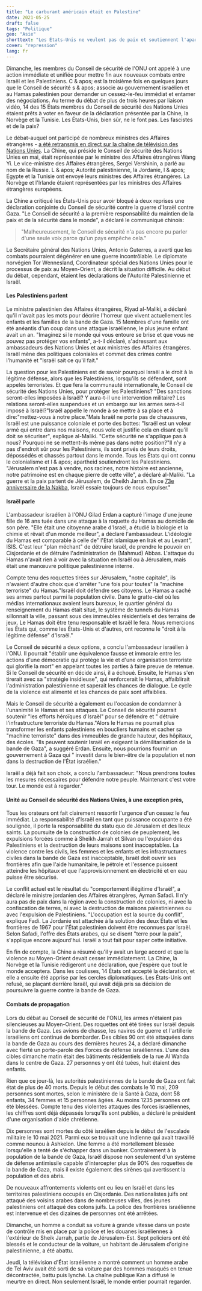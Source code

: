 ```yaml
---
title: "Le carburant américain était en Palestine"
date: 2021-05-25
draft: false
tags: "Politique"
geo: "Asie"
shorttext: "Les États-Unis ne veulent pas de paix et soutiennent l'apartheid au 21e siècle, qui avait autrefois eu des conséquences différentes en Afrique du Sud."
cover: "repression"
lang: fr
---
```


Dimanche, les membres du Conseil de sécurité de l'ONU ont appelé à une action immédiate et unifiée pour mettre fin aux nouveaux combats entre Israël et les Palestiniens. C & apos; est la troisième fois en quelques jours que le Conseil de sécurité s & apos; associe au gouvernement israélien et au Hamas palestinien pour demander un cessez-le-feu immédiat et entamer des négociations. Au terme du débat de plus de trois heures par liaison vidéo, 14 des 15 États membres du Conseil de sécurité des Nations Unies étaient prêts à voter en faveur de la déclaration présentée par la Chine, la Norvège et la Tunisie. Les États-Unis, bien sûr, ne le font pas. Les fascistes et de la paix?

Le débat-auquel ont participé de nombreux ministres des Affaires étrangères - [a été retransmis en direct sur la chaîne de télévision des Nations Unies](http://webtv.un.org/live-now/watch/the-situation-in-the-middle-east-including-the-palestinian-question-security-council-vtc-open-debate/6254491338001/?term "The situation in the Middle East, including the Palestinian question - Security Council VTC Open debate"). La Chine, qui préside le Conseil de sécurité des Nations Unies en mai, était représentée par le ministre des Affaires étrangères Wang Yi. Le vice-ministre des Affaires étrangères, Sergei Vershinin, a parlé au nom de la Russie. L & apos; Autorité palestinienne, la Jordanie, l & apos; Égypte et la Tunisie ont envoyé leurs ministres des Affaires étrangères. La Norvège et l'Irlande étaient représentées par les ministres des Affaires étrangères européens.

La Chine a critiqué les États-Unis pour avoir bloqué à deux reprises une déclaration conjointe du Conseil de sécurité contre la guerre d'Israël contre Gaza. "Le Conseil de sécurité a la première responsabilité du maintien de la paix et de la sécurité dans le monde", a déclaré le communiqué chinois:

> "Malheureusement, le Conseil de sécurité n'a pas encore pu parler d'une seule voix parce qu'un pays empêche cela."

Le Secrétaire général des Nations Unies, Antonio Guterres, a averti que les combats pourraient dégénérer en une guerre incontrôlable. Le diplomate norvégien Tor Wennesland, Coordinateur spécial des Nations Unies pour le processus de paix au Moyen-Orient, a décrit la situation difficile. Au début du débat, cependant, étaient les déclarations de l'Autorité Palestinienne et Israël.

#### Les Palestiniens parlent

Le ministre palestinien des Affaires étrangères, Riyad al-Maliki, a déclaré qu'il n'avait pas les mots pour décrire l'horreur que vivent actuellement les enfants et les familles de la bande de Gaza. 15 Membres d'une famille ont été anéantis d'un coup dans une attaque israélienne, le plus jeune enfant avait un an. "Imaginez si le monde qui vous entoure se brise et que vous ne pouvez pas protéger vos enfants", a-t-il déclaré, s'adressant aux ambassadeurs des Nations Unies et aux ministres des Affaires étrangères. Israël mène des politiques coloniales et commet des crimes contre l'humanité et "Israël sait ce qu'il fait."

La question pour les Palestiniens est de savoir pourquoi Israël a le droit à la légitime défense, alors que les Palestiniens, lorsqu'ils se défendent, sont appelés terroristes. Et que fera la communauté internationale, le Conseil de sécurité des Nations Unies, pour protéger les Palestiniens? "Des sanctions seront-elles imposées à Israël? Y aura-t-il une intervention militaire? Les relations seront-elles suspendues et un embargo sur les armes sera-t-il imposé à Israël?"Israël appelle le monde à se mettre à sa place et à dire:"mettez-vous à notre place."Mais Israël ne porte pas de chaussures, Israël est une puissance coloniale et porte des bottes: "Israël est un voleur armé qui entre dans nos maisons, nous vole et justifie cela en disant qu'il doit se sécuriser", explique al-Maliki. "Cette sécurité ne s'applique pas à nous? Pourquoi ne se mettent-ils même pas dans notre position?"Il n'y a pas d'endroit sûr pour les Palestiniens, ils sont privés de leurs droits, dépossédés et chassés partout dans le monde. Tous les États qui ont connu le colonialisme et l & apos; apartheid soutiendront les Palestiniens. "Jérusalem n'est pas à vendre, nos racines, notre histoire est ancienne, notre patrimoine est en chaque pierre de cette ville", a déclaré al-Maliki. "La guerre et la paix partent de Jérusalem, de Cheikh Jarrah. En ce [73e anniversaire de la Nakba](/static/downloads/Broschuere_Nakba.pdf "FLUCHT UND VERTREIBUNG DER PALÄSTINENSER 1948"), Israël essaie toujours de nous expulser."

#### Israël parle

L'ambassadeur israélien à l'ONU Gilad Erdan a capturé l'image d'une jeune fille de 16 ans tuée dans une attaque à la roquette du Hamas au domicile de son père. "Elle était une citoyenne arabe d'Israël, a étudié la biologie et la chimie et rêvait d'un monde meilleur", a déclaré l'ambassadeur. L'idéologie du Hamas est comparable à celle de" l'Etat islamique en Irak et au Levant", ISIS. C'est leur "plan méchant" de détruire Israël, de prendre le pouvoir en Cisjordanie et de détruire l'administration de (Mahmud) Abbas. L'attaque du Hamas n'avait rien à voir avec la situation en Israël ou à Jérusalem, mais était une manœuvre politique palestinienne interne.

Compte tenu des roquettes tirées sur Jérusalem, "notre capitale", ils n'avaient d'autre choix que d'arrêter "une fois pour toutes" la "machine terroriste" du Hamas."Israël doit défendre ses citoyens. Le Hamas a caché ses armes partout parmi la population civile. Dans le gratte-ciel où les médias internationaux avaient leurs bureaux, le quartier général du renseignement du Hamas était situé, le système de tunnels du Hamas sillonnait la ville, passant sous des immeubles résidentiels et des terrains de jeux. Le Hamas doit être tenu responsable et Israël le fera. Nous remercions les États qui, comme les États-Unis et d'autres, ont reconnu le "droit à la légitime défense" d'Israël."

Le Conseil de sécurité a deux options, a conclu l'ambassadeur israélien à l'ONU. Il pourrait "établir une équivalence fausse et immorale entre les actions d'une démocratie qui protège la vie et d'une organisation terroriste qui glorifie la mort" en appelant toutes les parties à faire preuve de retenue. Si le Conseil de sécurité en décide ainsi, il a échoué. Ensuite, le Hamas s'en tirerait avec sa "stratégie insidieuse", qui renforcerait le Hamas, affaiblirait l'administration palestinienne et saperait les chances de dialogue. Le cycle de la violence est alimenté et les chances de paix sont affaiblies.

Mais le Conseil de sécurité a également eu l'occasion de condamner à l'unanimité le Hamas et ses attaques. Le Conseil de sécurité pourrait soutenir "les efforts héroïques d'Israël" pour se défendre et " détruire l'infrastructure terroriste du Hamas."Alors le Hamas ne pourrait plus transformer les enfants palestiniens en boucliers humains et cacher sa "machine terroriste" dans des immeubles de grande hauteur, des hôpitaux, des écoles. "Ils peuvent soutenir Israël en exigeant la démilitarisation de la bande de Gaza", a suggéré Erdan. Ensuite, nous pourrions fournir un gouvernement à Gaza qui " investit dans le bien-être de la population et non dans la destruction de l'État israélien."

Israël a déjà fait son choix, a conclu l'ambassadeur: "Nous prendrons toutes les mesures nécessaires pour défendre notre peuple. Maintenant c'est votre tour. Le monde est à regarder."

#### Unité au Conseil de sécurité des Nations Unies, à une exception près,

Tous les orateurs ont fait clairement ressortir l'urgence d'un cessez le feu immédiat. La responsabilité d'Israël en tant que puissance occupante a été soulignée, il porte la responsabilité du statu quo de Jérusalem et des lieux saints. La poursuite de la construction de colonies de peuplement, les expulsions forcées comme à Sheikh Jarrah et Silvan ou l'expulsion des Palestiniens et la destruction de leurs maisons sont inacceptables. La violence contre les civils, les femmes et les enfants et les infrastructures civiles dans la bande de Gaza est inacceptable, Israël doit ouvrir ses frontières afin que l'aide humanitaire, le pétrole et l'essence puissent atteindre les hôpitaux et que l'approvisionnement en électricité et en eau puisse être sécurisé.

Le conflit actuel est le résultat du "comportement illégitime d'Israël", a déclaré le ministre jordanien des Affaires étrangères, Ayman Safadi. Il n'y aura pas de paix dans la région avec la construction de colonies, ni avec la confiscation de terres, ni avec la destruction de maisons palestiniennes ou avec l'expulsion de Palestiniens. "L'occupation est la source du conflit", explique Fadi. La Jordanie est attachée à la solution des deux États et les frontières de 1967 pour l'État palestinien doivent être reconnues par Israël. Selon Safadi, l'offre des États arabes, qui se disent "terre pour la paix", s'applique encore aujourd'hui. Israël a tout fait pour saper cette initiative.

En fin de compte, la Chine a résumé qu'il y avait un large accord et que la violence au Moyen-Orient devait cesser immédiatement. La Chine, la Norvège et la Tunisie rédigeront une déclaration, que j'espère que tout le monde acceptera. Dans les coulisses, 14 États ont accepté la déclaration, et elle a ensuite été apprise par les cercles diplomatiques. Les États-Unis ont refusé, se plaçant derrière Israël, qui avait déjà pris sa décision de poursuivre la guerre contre la bande de Gaza.

#### Combats de propagation

Lors du débat au Conseil de sécurité de l'ONU, les armes n'étaient pas silencieuses au Moyen-Orient. Des roquettes ont été tirées sur Israël depuis la bande de Gaza. Les avions de chasse, les navires de guerre et l'artillerie israéliens ont continué de bombarder. Des cibles 90 ont été attaquées dans la bande de Gaza au cours des dernières heures 24, a déclaré dimanche avec fierté un porte-parole des Forces de défense israéliennes. L'une des cibles dimanche matin était des bâtiments résidentiels de la rue Al Wahda dans le centre de Gaza. 27 personnes y ont été tuées, huit étaient des enfants.

Rien que ce jour-là, les autorités palestiniennes de la bande de Gaza ont fait état de plus de 40 morts. Depuis le début des combats le 10 mai, 209 personnes sont mortes, selon le ministère de la Santé à Gaza, dont 58 enfants, 34 femmes et 15 personnes âgées. Au moins 1235 personnes ont été blessées. Compte tenu des violentes attaques des forces israéliennes, les chiffres sont déjà dépassés lorsqu'ils sont publiés, a déclaré le président d'une organisation d'aide chrétienne.

Dix personnes sont mortes du côté israélien depuis le début de l'escalade militaire le 10 mai 2021.  Parmi eux se trouvait une Indienne qui avait travaillé comme nounou à Ashkelon. Une femme a été mortellement blessée lorsqu'elle a tenté de s'échapper dans un bunker. Contrairement à la population de la bande de Gaza, Israël dispose non seulement d'un système de défense antimissile capable d'intercepter plus de 90% des roquettes de la bande de Gaza, mais il existe également des sirènes qui avertissent la population et des abris.

De nouveaux affrontements violents ont eu lieu en Israël et dans les territoires palestiniens occupés en Cisjordanie. Des nationalistes juifs ont attaqué des voisins arabes dans de nombreuses villes, des jeunes palestiniens ont attaqué des colons juifs. La police des frontières israélienne est intervenue et des dizaines de personnes ont été arrêtées.

Dimanche, un homme a conduit sa voiture à grande vitesse dans un poste de contrôle mis en place par la police et les douanes israéliennes à l'extérieur de Sheik Jarrah, partie de Jérusalem-Est. Sept policiers ont été blessés et le conducteur de la voiture, un habitant de Jérusalem d'origine palestinienne, a été abattu.

Jeudi, la télévision d'État israélienne a montré comment un homme arabe de Tel Aviv avait été sorti de sa voiture par des hommes masqués en tenue décontractée, battu puis lynché. La chaîne publique Kan a diffusé le meurtre en direct. Non seulement Israël, le monde entier pourrait regarder.
